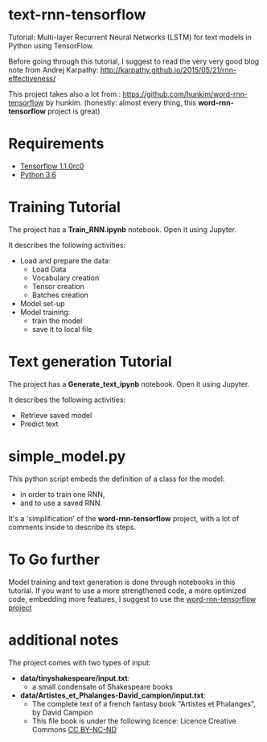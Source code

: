 # text-rnn-tensorflow
Tutorial: Multi-layer Recurrent Neural Networks (LSTM) for text models in Python using TensorFlow.


Before going through this tutorial, I suggest to read the very very good blog note from Andrej Karpathy: http://karpathy.github.io/2015/05/21/rnn-effectiveness/

This project takes also a lot from : https://github.com/hunkim/word-rnn-tensorflow by hunkim.
(honestly: almost every thing, this **word-rnn-tensorflow** project is great)

# Requirements
- [Tensorflow 1.1.0rc0](http://www.tensorflow.org)
- [Python 3.6](https://www.python.org/downloads/release/python-360/)

# Training Tutorial
The project has a **Train_RNN.ipynb** notebook.
Open it using Jupyter.

It describes the following activities:
- Load and prepare the data:
  - Load Data
  - Vocabulary creation
  - Tensor creation
  - Batches creation
- Model set-up
- Model training:
  - train the model
  - save it to local file

# Text generation Tutorial
The project has a **Generate_text_ipynb** notebook.
Open it using Jupyter.

It describes the following activities:
- Retrieve saved model
- Predict text

# simple_model.py

This python script embeds the definition of a class for the model:
- in order to train one RNN,
- and to use a saved RNN.

It's a 'simplification' of the **word-rnn-tensorflow** project, with a lot of comments inside to describe its steps.

# To Go further
Model training and text generation is done through notebooks in this tutorial.
If you want to use a more strengthened code, a more optimized code, embedding more features, I suggest to use the [word-rnn-tensorflow project](https://github.com/hunkim/word-rnn-tensorflow)

# additional notes
The project comes with two types of input:
- __data/tinyshakespeare/input.txt__:
  - a small condensate of Shakespeare books
- __data/Artistes_et_Phalanges-David_campion/input.txt__:
  - The complete text of a french fantasy book "Artistes et Phalanges", by David Campion
  - This file book is under the following licence: Licence Creative Commons [CC BY-NC-ND](https://creativecommons.org/licenses/by-nc-nd/4.0/)
